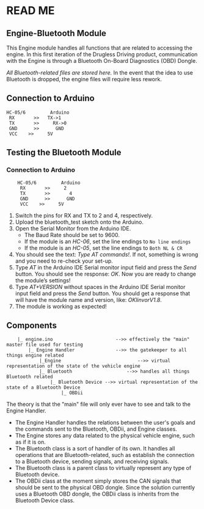 # READ ME
## Engine-Bluetooth Module
This Engine module handles all functions that are related to accessing the engine. In this first iteration of the Drugless Driving product, communication with the Engine is through a Bluetooth On-Board Diagnostics (OBD) Dongle. 

*All Bluetooth-related files are stored here.* In the event that the idea to use Bluetooth is dropped, the engine files will require less rework.

## Connection to Arduino
	HC-05/6			Arduino
	 RX 	  >>   TX->1
	 TX 	  >> 	 RX->0
	 GND	  >>	  GND
	 VCC    >>     5V

## Testing the Bluetooth Module
### Connection to Arduino
		HC-05/6			Arduino
		 RX 	  >>     2
		 TX 	  >> 	   4
		 GND	  >>	  GND
		 VCC    >>     5V
1. Switch the pins for RX and TX to 2 and 4, respectively.
2. Upload the bluetooth_test sketch onto the Arduino. 
3. Open the Serial Monitor from the Arduino IDE.
	* The Baud Rate should be set to 9600.
	* If the module is an *HC-06*, set the line endings to `No line endings`
	* If the module is an *HC-05*, set the line endings to `Both NL & CR`
4. You should see the text: *Type AT commands!*. If not, something is wrong and you need to re-check your set-up.
5. Type *AT* in the Arduino IDE Serial monitor input field and press the _Send_ button. You should see the response: *OK*. Now you are ready to change the module’s settings!
6. Type *AT+VERSION* without spaces in the Arduino IDE Serial monitor input field and press the _Send_ button. You should get a response that will have the module name and version, like: *OKlinvorV1.8*.
7. The module is working as expected!


## Components
		|_ engine.ino 						-->> effectively the "main" master file used for testing
			|_ Engine Handler				-->> the gatekeeper to all things engine related
				|_Engine 							-->> virtual representation of the state of the vehicle engine
				|_ Bluetooth 					-->> handles all things Bluetooth related
					|_ Bluetooth Device -->> virtual representation of the state of a Bluetooth Device
						|_ OBDii

The theory is that the "main" file will only ever have to see and talk to the Engine Handler. 
- The Engine Handler handles the relations between the user's goals and the commands sent to the Bluetooth, OBDii, and Engine classes.
- The Engine stores any data related to the physical vehicle engine, such as if it is on. 
- The Bluetooth class is a sort of handler of its own. It handles all operations that are Bluetooth-related, such as establish the connection to a Bluetooth device, sending signals, and receiving signals. 
- The Bluetooth class is a parent class to virtually represent any type of Bluetooth device.
- The OBDii class at the moment simply stores the CAN signals that should be sent to the physical OBD dongle. Since the solution currently uses a Bluetooth OBD dongle, the OBDii class is inherits from the Bluetooth Device class. 